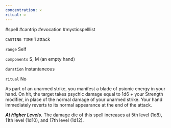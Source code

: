 ```yaml
---
concentration: 𐄂
ritual: 𐄂
---
```

#spell #cantrip #evocation #mysticspelllist

`CASTING TIME`
1 attack

`range`
Self

`components`
S, M (an empty hand)

`duration`
Instantaneous

`ritual`
No

As part of an unarmed strike, you manifest a blade of psionic energy in your hand. On hit, the target takes psychic damage equal to 1d6 + your Strength modifier, in place of the normal damage of your unarmed strike. Your hand immediately reverts to its normal appearance at the end of the attack.

_**At Higher Levels.**_ The damage die of this spell increases at 5th level (1d8), 11th level (1d10), and 17th level (1d12).